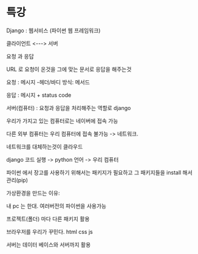 # 특강

Django :  웹서비스 (파이썬 웹 프레임워크)

클라이언트 <---> 서버 



요청 과 응답

URL 로 요청이 온것을 그에 맞는 문서로 응답을 해주는것 

요청 : 메시지 -헤더/바디  방식: 메서드

응답 : 메시지 + status code



서버(컴퓨터) : 요청과 응답을 처리해주는 역할로 django

우리가 가지고 있는 컴퓨터로는 네이버에 접속 가능 

다른 외부 컴퓨터는 우리 컴퓨터에 접속 불가능 -> 네트워크.

네트워크를 대체하는것이 클라우드 

django 코드 실행 -> python 언어 -> 우리 컴퓨터 

파이썬 에서 장고를 사용하기 위해서는 패키지가 필요하고 그 패키지들을 install 해서 관리(pip)



가상환경을 만드는 이유:

내 pc 는 한대. 여러버전의 파이썬을 사용가능 

프로젝트(폴더) 마다 다른 패키지 활용

브라우저를 우리가 꾸민다. html css js 

서버는 데이터 베이스와 서버까지 활용 